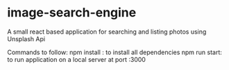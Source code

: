 # image-search-engine
A small react based application for searching and listing photos using Unsplash Api


Commands to follow:
npm install : to install all dependencies
npm run start: to run application on a local server at port :3000

